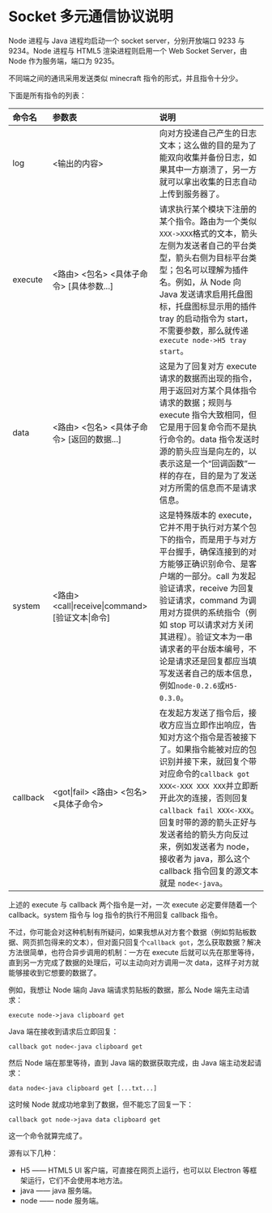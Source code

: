 # Socket 多元通信协议说明

Node 进程与 Java 进程均启动一个 socket server，分别开放端口 9233 与 9234。Node 进程与 HTML5 渲染进程则启用一个 Web Socket Server，由 Node 作为服务端，端口为 9235。 

不同端之间的通讯采用发送类似 minecraft 指令的形式，并且指令十分少。

下面是所有指令的列表：

| 命令名 | 参数表 | 说明 |
| :- | :- | :- |
| log | <输出的内容> | 向对方投递自己产生的日志文本；这么做的目的是为了能双向收集并备份日志，如果其中一方崩溃了，另一方就可以拿出收集的日志自动上传到服务器了。 |
| execute | <路由> <包名> <具体子命令> \[具体参数...\] | 请求执行某个模块下注册的某个指令。路由为一个类似```XXX->XXX```格式的文本，箭头左侧为发送者自己的平台类型，箭头右侧为目标平台类型；包名可以理解为插件名。例如，从 Node 向 Java 发送请求启用托盘图标，托盘图标显示用的插件 tray 的启动指令为 start，不需要参数，那么就传递 ```execute node->H5 tray start```。 |
| data | <路由> <包名> <具体子命令> \[返回的数据...\] | 这是为了回复对方 execute 请求的数据而出现的指令，用于返回对方某个具体指令请求的数据；规则与 execute 指令大致相同，但它是用于回复命令而不是执行命令的。data 指令发送时源的箭头应当是向左的，以表示这是一个“回调函数”一样的存在，目的是为了发送对方所需的信息而不是请求信息。 |
| system | <路由> \<call\|receive\|command\> \[验证文本\|命令\] | 这是特殊版本的 execute，它并不用于执行对方某个包下的指令，而是用于与对方平台握手，确保连接到的对方能够正确识别命令、是客户端的一部分。call 为发起验证请求，receive 为回复验证请求，command 为调用对方提供的系统指令（例如 stop 可以请求对方关闭其进程）。验证文本为一串请求者的平台版本编号，不论是请求还是回复都应当填写发送者自己的版本信息，例如```node-0.2.6```或```H5-0.3.0```。 |
| callback | \<got\|fail\> <路由> <包名> <具体子命令> | 在发起方发送了指令后，接收方应当立即作出响应，告知对方这个指令是否被接下了。如果指令能被对应的包识别并接下来，就回复个带对应命令的```callback got XXX<-XXX XXX XXX```并立即断开此次的连接，否则回复```callback fail XXX<-XXX```。回复时带的源的箭头正好与发送者给的箭头方向反过来，例如发送者为 node，接收者为 java，那么这个 callback 指令回复的源文本就是 ```node<-java```。 |

上述的 execute 与 callback 两个指令是一对，一次 execute 必定要伴随着一个 callback。system 指令与 log 指令的执行不用回复 callback 指令。

不过，你可能会对这种机制有所疑问，如果我想从对方套个数据（例如剪贴板数据、网页抓包得来的文本），但对面只回复个```callback got```，怎么获取数据？解决方法很简单，也符合异步调用的机制：一方在 execute 后就可以先在那里等待，直到另一方完成了数据的处理后，可以主动向对方调用一次 data，这样子对方就能够接收到它想要的数据了。

例如，我想让 Node 端向 Java 端请求剪贴板的数据，那么 Node 端先主动请求：

```execute node->java clipboard get```

Java 端在接收到请求后立即回复：

```callback got node<-java clipboard get```

然后 Node 端在那里等待，直到 Java 端的数据获取完成，由 Java 端主动发起请求：

```data node<-java clipboard get [...txt...]```

这时候 Node 就成功地拿到了数据，但不能忘了回复一下：

```callback got node->java data clipboard get```

这一个命令就算完成了。

源有以下几种：
- H5 —— HTML5 UI 客户端，可直接在网页上运行，也可以以 Electron 等框架运行，它们不会使用本地方法。
- java —— java 服务端。
- node —— node 服务端。
